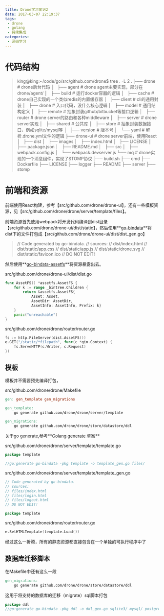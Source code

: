 ```yaml
---
title: Drone学习笔记2
date: 2017-03-07 22:19:37
tags:
 - drone
 - golang
 - 持续集成
categories:
 - 源码学习
---
```


# 代码结构
> king@king:~/code/go/src/github.com/drone$ tree . -L 2
.
├── drone # drone后台代码
│   ├── agent # drone agent主要实现，部分在drone/agent/
│   ├── build # 运行docker容器的逻辑
│   ├── cache # drone自己实现的一个类似redis的内置缓存器
│   ├── client # cli的通用封装
│   ├── drone # 入口代码，没什么核心逻辑
│   ├── model # 通用结构定义
│   ├── remote # 抽象封装github/bitbucket等接口逻辑
│   ├── router # drone server的路由和各种middleware
│   ├── server # drone server实现
│   ├── shared # 公共库
│   ├── store # 抽象封装数据接口，例如sqlite/mysql等
│   ├── version # 版本号
│   └── yaml # 解析.drone.yml文件的逻辑
├── drone-ui # drone server前端，使用React
│   ├── dist
│   ├── images
│   ├── index.html
│   ├── LICENSE
│   ├── package.json
│   ├── README.md
│   ├── src
│   ├── webpack.config.js
│   └── webpack.devserver.js
└── mq # drone实现的一个消息组件，实现了STOMP协议
    ├── build.sh
    ├── cmd
    ├── Dockerfile
    ├── LICENSE
    ├── logger
    ├── README
    ├── server
    ├── stomp

# 前端和资源

前端使用React构建，参考【src/github.com/drone/drone-ui】，还有一些模板资源，见【src/github.com/drone/drone/server/template/files】。

前端资源首先使用webpack将开发代码编译到dist目录【src/github.com/drone/drone-ui/dist/static】，然后使用**[go-bindata](https://github.com/jteeuwen/go-bindata)**将dist下的文件打包成【src/github.com/drone/drone-ui/dist/dist_gen.go】

>// Code generated by go-bindata.
// sources:
// dist/index.html
// dist/static/app.css
// dist/static/app.js
// dist/static/drone.svg
// dist/static/favicon.ico
// DO NOT EDIT!

然后使用**[go-bindata-assetfs](https://github.com/elazarl/go-bindata-assetfs)**将资源暴露出去。

src/github.com/drone/drone-ui/dist/dist.go
``` go
func AssetFS() *assetfs.AssetFS {
	for k := range _bintree.Children {
		return &assetfs.AssetFS{
			Asset: Asset, 
			AssetDir: AssetDir, 
			AssetInfo: AssetInfo, Prefix: k}
	}
	panic("unreachable")
}
```

src/github.com/drone/drone/router/router.go
``` go
fs := http.FileServer(dist.AssetFS())
e.GET("/static/*filepath", func(c *gin.Context) {
    fs.ServeHTTP(c.Writer, c.Request)
})
```

## 模板
模板并不需要预先编译打包，

src/github.com/drone/drone/Makefile
``` makefile
gen: gen_template gen_migrations

gen_template:
	go generate github.com/drone/drone/server/template

gen_migrations:
	go generate github.com/drone/drone/store/datastore/ddl
```

关于go generate,参考**[Golang generate 草案](http://bms.tratao.com/desktop/doc/e7ef69ebefbf43e35d825a07ee232f17)**

src/github.com/drone/drone/server/template/template.go
``` go
package template

//go:generate go-bindata -pkg template -o template_gen.go files/
```

src/github.com/drone/drone/server/template/template_gen.go

``` go
// Code generated by go-bindata.
// sources:
// files/index.html
// files/login.html
// files/logout.html
// DO NOT EDIT!

package template
```

src/github.com/drone/drone/router/router.go
``` go
e.SetHTMLTemplate(template.Load())
```

经过这么一折腾，所有的静态资源都直接包含在一个单独的可执行程序中了

## 数据库迁移脚本
在Makefile中还有这么一段
``` makefile
gen_migrations:
	go generate github.com/drone/drone/store/datastore/ddl
```

这用于将支持的数据库的迁移（migrate）sql脚本打包
``` go
package ddl
//go:generate go-bindata -pkg ddl -o ddl_gen.go sqlite3/ mysql/ postgres/
```

